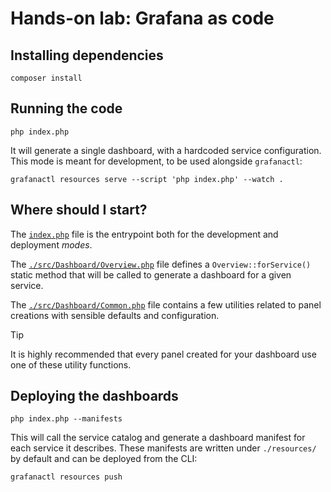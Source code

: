 # Hands-on lab: Grafana as code

## Installing dependencies

```shell
composer install
```

## Running the code

```shell
php index.php
```

It will generate a single dashboard, with a hardcoded service configuration.
This mode is meant for development, to be used alongside `grafanactl`:

```shell
grafanactl resources serve --script 'php index.php' --watch .
```

## Where should I start?

The [`index.php`](./index.php) file is the entrypoint both for the development and
deployment *modes*.

The [`./src/Dashboard/Overview.php`](./src/Dashboard/Overview.php) file defines a `Overview::forService()`
static method that will be called to generate a dashboard for a given service.

The [`./src/Dashboard/Common.php`](./src/Dashboard/Common.php) file contains a few utilities related
to panel creations with sensible defaults and configuration.

> [!TIP]
> It is highly recommended that every panel created for your dashboard use one
> of these utility functions.

## Deploying the dashboards

```shell
php index.php --manifests
```

This will call the service catalog and generate a dashboard manifest for each
service it describes.
These manifests are written under `./resources/` by default and can be deployed
from the CLI:

```shell
grafanactl resources push
```
